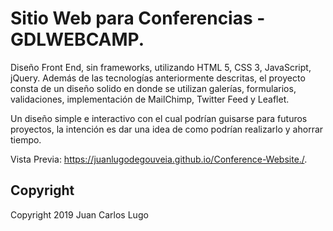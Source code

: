 # Sitio Web para Conferencias - GDLWEBCAMP.

Diseño Front End, sin frameworks, utilizando HTML 5, CSS 3, JavaScript, jQuery. Además de las tecnologías anteriormente descritas, el proyecto consta de un diseño solido en donde se utilizan galerías, formularios, validaciones, implementación de MailChimp, Twitter Feed y Leaflet.

Un diseño simple e interactivo con el cual podrían guisarse para futuros proyectos, la intención es dar una idea de como podrían realizarlo y ahorrar tiempo.

Vista Previa: https://juanlugodegouveia.github.io/Conference-Website./.

## Copyright

Copyright 2019 Juan Carlos Lugo
